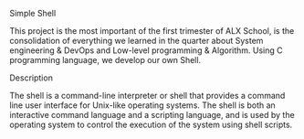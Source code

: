 Simple Shell

This project is the most important of the first trimester of ALX School, is the consolidation of everything we learned in the quarter about System engineering & DevOps and Low-level programming & Algorithm. Using C programming language, we develop our own Shell.

Description

The shell is a command-line interpreter or shell that provides a command line user interface for Unix-like operating systems. The shell is both an interactive command language and a scripting language, and is used by the operating system to control the execution of the system using shell scripts.